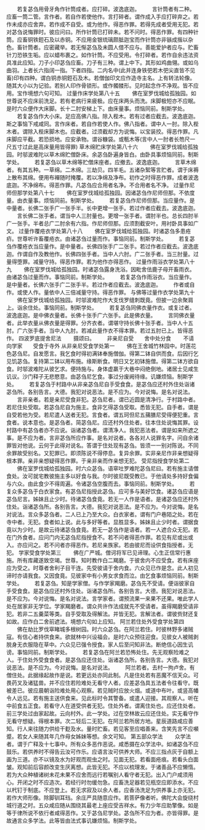 <!-- { "loadSidebar": true } -->
　　若复苾刍用骨牙角作针筒成者。应打碎。波逸底迦。
　　言针筒者有二种。应畜一筒二管。言作者。若自作若使他作。言打碎者。谓作成入手应打碎弃之。若作未成亦应舍弃。若作成不自受。或为他作。得恶作罪。若得先成者受用无犯。若对苾刍说悔罪时。彼应问曰。所作针筒已打碎未。若不问时。得恶作罪。有四种针筒。应畜铜铁鋀石及以赤铜。不应用金银琉璃颇胝迦宝而作针筒亦非镞成揩以杂色。畜针筒者。应密藏举。若无惭苾刍及未圆人借不应与。善能爱护者应与。贮畜针刀恐铁生垢。应以蜡布裹之。如作针筒。不应受用。令打碎者。若作自余违法资具准此应知。刀子小印苾刍应畜。刀子有三种。谓上中下。其形如鸡曲翎。或如乌曲羽。上者长六指阔一指。下者四指。二内名中(此并连身铁弝若木弝尖直皆不见畜)印有四种。谓白铜赤铜鋀石及木。若僧伽印文应作造寺主名。上有转法轮像。随其大小以为记验。若别人印作骨锁形。或作髑髅形。见时起念作不净观。皆不应用。宝作境想六句可知。
过量作床学处第八十五
　　佛在室罗伐城给孤独园。如世尊说不应床前洗足。若有老病行来疲极。应在床两头而洗。床脚极短亦不应眠。是时六众便作大床脚。长十二肘安梯上下。由床量事。烦恼同前。制斯学处。
　　若复苾刍作大小床。足应高佛八指。除入梐木。若有过者应截去。波逸底迦。斯之事恼下戒咸同。言作床者。若自作若使人作。佛八指者。谓中人一肘。除入梐木者。谓除入梐床脚木也。应截者。过须截却方为说悔。以宝装挍。得恶作罪。凡床脚应平截。若恐损地。应安承物。谓谷糠袋。或甎木等(言中人一肘者长笏尺一尺五寸过此是高床量用皆得罪)
草木绵贮床学处第八十六
　　佛在室罗伐城给孤独园。时邬波难陀以草木绵贮僧卧床。余苾刍卧遍身皆白。由卧具事烦恼同前。制斯学处。
　　若复苾刍以草木绵等贮僧床座者。应撤去。波逸底迦。
　　言草木绵者。有其五种。一草绵。二木绵。三劫贝。四羊毛。五诸杂絮等言贮者。谓于床褥上散布其绵。便用布襌随时掩覆。若以净绵及净布。初作之时得恶作罪。成者波逸底迦。不净绵布。得恶作罪。凡苾刍应合用者名净。不合用者名不净。
过量作尼师但那学处第八十七
　　佛在室罗伐城给孤独园。因诸苾刍作尼师但那。不依度量。由衣量事。烦恼同前。制斯学处。
　　若复苾刍作尼师但那。当应量作。是中量者。长佛二张手广一张手半。长中更增一张手。若过作者应截去。波逸底迦。
　　言长佛二张手者。谓当中人三肘量也。更增一张手者。谓肘半也。总长四肘半广一张手。半者总广二肘余有六指。作尼师但那。应须割截安叶。用衬卧具事如广文。
过量作覆疮衣学处第八十八
　　佛在室罗伐城给孤独园。时诸苾刍多患疮疥。世尊听许畜覆疮衣。由诸苾刍过量而作。事恼同前。制斯学处。
　　若复苾刍作覆疮衣当应量作。是中量者。长佛四张手广二张手。若过作者应截去。波逸底迦。作谓自作及教他作。长佛四张手者。当中人六肘。广二张手者。当三肘量。过量得堕罪。减量守持。得恶作罪。若为他作亦得恶作。
过量作雨浴衣学处第八十九
　　佛在室罗伐城给孤独园。时诸苾刍露身洗浴。因毗舍佉鹿子母开畜雨衣。由诸苾刍过量而作。事恼同前。制斯学处。
　　若复苾刍作雨浴衣。当应量作。是中量者。长佛六张手广二张手半。若过作者应截去。波逸底迦。
　　作者或自作。或使人作。量依中人三倍减量守持。得恶作罪。
与佛等过量作衣学处第九十
　　佛在室罗伐城给孤独园。时邬波难陀作大支伐罗缝刺既竟。但披一边余聚肩上。诣余住处。事恼同前。制斯学处。
　　若复苾刍同佛衣量作衣。或复过者。波逸底迦。是中佛衣量者。长佛十张手广六张手。此是佛衣量。
　　言同佛衣量者。此举衣量从佛衣量是得罪。分齐衣者。谓堪守持长佛十张手者。当中人十五肘。广六张手者。当中人九肘。若减此量作衣不得本罪。若过五肘已上。皆得恶作。
四波罗底提舍尼法
　　摄颂曰。
　　非亲尼自受　　舍中处分食
　　不请向学家　　受食于寺外
从非亲尼受食学处第一
　　佛在王舍城竹林园中。时莲花色苾刍尼。自发愿言。我乞食时得初满钵奉施僧伽。得第二钵自供而食。后因行乞见饥苾刍。复持第二钵以用布施。缘斯断食。明日又乞初钵施僧。得第二钵方欲自食。时邬波难陀从彼乞求。便持施与。身体虚羸于大巷中闷绝倒地。诸居士见咸生讥议。沙门释子无悲愍意。由苾刍尼乞食。事过分废阙待缘。讥嫌烦恼。制斯学处。
　　若复苾刍于村路中从非亲苾刍尼自手受食食。是苾刍应还村外住处诣诸苾刍所。各别告言。大德。我犯对说恶法。是不应为。今对说悔。是名对说法。
　　言非亲者。若是亲尼受食非犯。苾刍尼者。谓已近圆是清净行。于村路中者。若尼住处受取。若苾刍尼自为施主。食非乞得苾刍受取。悉皆无犯。自手者。谓是自受若他为受。若尼遣人送者无犯。言食者。谓五珂但尼五蒱膳尼受得便犯重。言食者。说本意也。是苾刍者。简苾刍尼。应还村外住处者。往本住处说悔其罪。设村路中有苾刍者亦不应说。诣诸苾刍者。谓清净人。我犯恶法者。谓是如来所遮之事。是不应为者。言非苾刍所应作事。是名对说者。各各对人说罪名字。问自余诸罪皆对他说。云何于此得对说名。答谓于住处现有苾刍。皆须一一别对陈说。不同余罪故受别名。又犯罪已。即须陈说不得停息。复异余罪。实非亲尼作非亲想疑得根本罪。亲非亲想疑得恶作罪。于亲非亲而作亲想无犯。
受尼指授食学处第二
　　佛在室罗伐城给孤独园。时六众苾刍。语窣吐罗难陀苾刍尼曰。若有施主请僧食处。汝可就宅教彼施主多以好食与我。尔时彼尼既受教已。于他请处多持好食偏与六众。由此食少不得周遍。令诸苾刍空腹而去。事恼同前。制斯学处。
　　若复众多苾刍于白衣家食。有苾刍尼指授此苾刍。应可多与美好饮食。诸苾刍应语是苾刍尼言。姊妹且止少时。待诸苾刍食竟。若无一人作是语者。是诸苾刍应还村外住处。诣诸苾刍所。各别告言。大德。我犯对说恶法。是不应为。今对说悔。是名对说法。言众多苾刍者。二人已上乃至大众。白衣家者。谓有门户巷陌之处。若在寺中者。无犯。食者如上说。此与多好等者。显胜显多。姊妹且止少时者。谓据食竟以为少时。是故云待诸苾刍食竟。若无一苾刍作是语者。若一人遮合众无犯。若在门外食者。应问门内无苾刍尼指授食不。若不问者得恶作罪。若见有尼或出或入。亦应问之。若不问者亦得恶作。若尼亲族家。若由彼尼而设供食指授者。无犯。
学家受食学处第三
　　佛在广严城。僧诃将军已见谛理。心生正信常行惠施。所有库藏遂致空竭。世尊。知时教作白二羯磨。于彼舍内不应受食。若有床座应为受之。时尊者舍利子目干连。先受彼请于舍内食。六众见已作是念。此人初见谛时亦请我食。又因食竟。见彼家中有小男女求食而泣。由乞食事烦恼同前。制斯学处。
　　若复苾刍。知是学家僧。与作学家羯磨。苾刍先不受请。便诣彼家自手受食食。是苾刍应还村外住处。诣诸苾刍所。各别告言。大德。我犯对说恶法。是不应为。今对说悔。是名对说法。言学家者。谓预流果一来果不还果。唯此学人处在居家非无学位。学家羯磨者。谓众共许作法成就先不受请者。虽得羯磨受请非犯。若非二五羹菜等类。自手受取及得解法。并皆无犯。言解法者。谓彼赀财还复如故。应作白二舍前遮法。境想六句如上应知。
阿兰若住处外受食学处第四
　　佛在劫比罗伐窣睹城多根树园。时六众苾刍。在阿兰若住。时彼林野多诸贼寇。有信心者持供食来。欲就林中兴设福会。是时六众预往迎食。见彼女人被贼剥脱身无衣服隐在草中。六众见已强令授食。家人后至问知非法。断绝信心因生讥谤。事恼同前。制斯学处。
　　若复苾刍在阿兰若恐怖处住。先无观察险难之人。于住处外受食食者。是苾刍应还住处。诣诸苾刍所。各别告言。大德。我犯对说恶法。是不应为。今对说悔。是名对说法。
　　阿兰若者。去村一拘卢舍。有僧住处。此据缘起故作是说。若更远处亦同此制。凡是住处若有恶魔不信天众。可畏药叉及诸猛兽。并不应住若险难处无看守人者。应差苾刍具五法者令往看守。既被差已。彼应晨朝诣险难处用心观察。若见贼时应放火烟。或道中布叶。或竖高幡令人远见。若有施主送供食来。见此标时令其警备。或遣人迎接。其观察人。听在中前食五正食。若看守人在道受供者无犯。住处外者。谓离住处也。应还住处者。前三学处过由家起故。云向村外。此一学处。过在空林故云应还住处。实无看守作无看守想疑。得根本罪。次二轻后二无犯。在阿兰若所居方地。星辰道路咸应善知。行人来往随力供给干麨及水。量时贮畜。若见客至应唱善来。含笑先言不应嚬蹙。若女人来随其年几作母女姊妹等想。余文可知。
第五部众学法
　　众学法者。谓于广释及十七事中。所有众多恶作恶说。咸悉摄在众学法中。如诸苾刍不应鼓乐。若供养时不得告云汝可作乐。应语言汝可供养大师。不应三指点灰于自额上画为三道。亦不以镜及水为好观而观虫之时。见面无犯。若看面疮痕。若看头白面皱。观知前后容颜改变生厌离想。此皆无犯。不应以梳理发。于诸善品不应懒惰。若为大众种植诸树未花未果不应舍而远行若嘱别人看守者无犯。出入门户咸须用心。开闭之时不应造次。若经行时勿缓勿急。应畜洗足器若见瓶空应即添水。不应以杙钉于制底。不应登上。若无求寂及以余人者。应香汤洗足为供养事上亦无犯。若作大师形像。除脚钏耳珰。余庄严具随意应作。若菩萨像者听。佛陀大会旋绕村城行道之时。五众咸应随从围绕其最老上座应受吉祥水。有力少年应助擎像。如是等于律所说不依行者咸得恶作。又于苾刍尼学处。苾刍所不应为者。亦皆得罪。是故通言众多学法。此等皆由法式事讥嫌烦恼。制斯学处。
